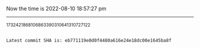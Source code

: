 Now the time is 2022-08-10 18:57:27 pm

---

<small>1732421868106863390310641310727122</small>

```txt

Latest commit SHA is: eb771119e0d0f4480a616e24e18dc00e1645ba8f
```
